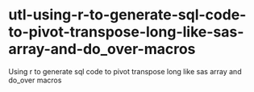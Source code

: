 # utl-using-r-to-generate-sql-code-to-pivot-transpose-long-like-sas-array-and-do_over-macros
Using r to generate sql code to pivot transpose long like sas array and do_over macros
